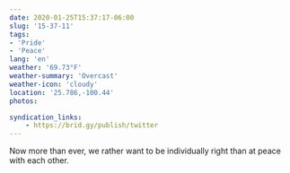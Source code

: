 ```yaml
---
date: 2020-01-25T15:37:17-06:00
slug: '15-37-11'
tags:
- 'Pride'
- 'Peace'
lang: 'en'
weather: '69.73°F'
weather-summary: 'Overcast'
weather-icon: 'cloudy'
location: '25.786,-100.44'
photos:

syndication_links:
    - https://brid.gy/publish/twitter
---
```

Now more than ever, we rather want to be individually right than at peace with each other.

 